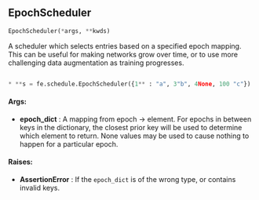 ## EpochScheduler
```python
EpochScheduler(*args, **kwds)
```
A scheduler which selects entries based on a specified epoch mapping.    This can be useful for making networks grow over time, or to use more challenging data augmentation as training    progresses.    
```python

* **s = fe.schedule.EpochScheduler({1** : "a", 3"b", 4None, 100 "c"})    s.get_current_value(epoch=1)  # "a"    s.get_current_value(epoch=2)  # "a"    s.get_current_value(epoch=3)  # "b"    s.get_current_value(epoch=4)  # None    s.get_current_value(epoch=99)  # None    s.get_current_value(epoch=100)  # "c"    
```

#### Args:

* **epoch_dict** :  A mapping from epoch -> element. For epochs in between keys in the dictionary, the closest prior key            will be used to determine which element to return. None values may be used to cause nothing to happen for a            particular epoch.

#### Raises:

* **AssertionError** :  If the `epoch_dict` is of the wrong type, or contains invalid keys.    